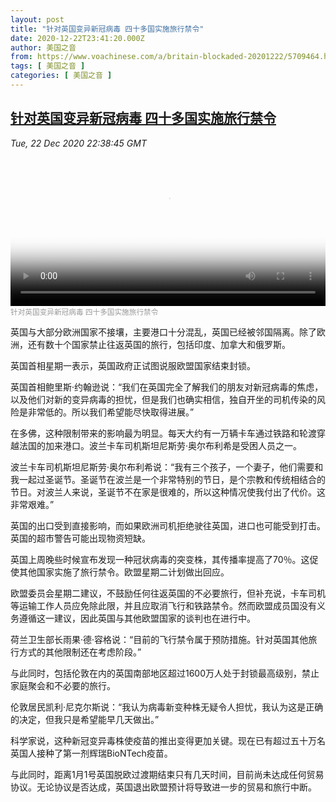 ```yaml
---
layout: post
title: "针对英国变异新冠病毒 四十多国实施旅行禁令"
date: 2020-12-22T23:41:20.000Z
author: 美国之音
from: https://www.voachinese.com/a/britain-blockaded-20201222/5709464.html
tags: [ 美国之音 ]
categories: [ 美国之音 ]
---
```

<!--1608680480000-->
[针对英国变异新冠病毒 四十多国实施旅行禁令](https://www.voachinese.com/a/britain-blockaded-20201222/5709464.html)
------

<div>
<div><i>Tue, 22 Dec 2020 22:38:45 GMT</i></div><video poster="https://images.weserv.nl?url=gdb.voanews.com/01731d9f-ddd1-4ad8-bd99-b49be59630e6_tv_r1_s_w900.jpg" src="https://av.voanews.com/Videoroot/Pangeavideo/2020/12/0/01/01731d9f-ddd1-4ad8-bd99-b49be59630e6_240p.mp4" style="width:100%" controls></video><div><small style="color: #999;">针对英国变异新冠病毒  四十多国实施旅行禁令</small></div><p>英国与大部分欧洲国家不接壤，主要港口十分混乱，英国已经被邻国隔离。除了欧洲，还有数十个国家禁止往返英国的旅行，包括印度、加拿大和俄罗斯。</p><p>英国首相星期一表示，英国政府正试图说服欧盟国家结束封锁。</p><p>英国首相鲍里斯·约翰逊说：“我们在英国完全了解我们的朋友对新冠病毒的焦虑，以及他们对新的变异病毒的担忧，但是我们也确实相信，独自开坐的司机传染的风险是非常低的。所以我们希望能尽快取得进展。”</p><p>在多佛，这种限制带来的影响最为明显。每天大约有一万辆卡车通过铁路和轮渡穿越法国的加来港口。波兰卡车司机斯坦尼斯劳·奥尔布利希是受困人员之一。</p><p>波兰卡车司机斯坦尼斯劳·奥尔布利希说：“我有三个孩子，一个妻子，他们需要和我一起过圣诞节。圣诞节在波兰是一个非常特别的节日，是个宗教和传统相结合的节日。对波兰人来说，圣诞节不在家是很难的，所以这种情况使我付出了代价。这非常艰难。”</p><p>英国的出口受到直接影响，而如果欧洲司机拒绝驶往英国，进口也可能受到打击。英国的超市警告可能出现物资短缺。</p><p>英国上周晚些时候宣布发现一种冠状病毒的突变株，其传播率提高了70％。这促使其他国家实施了旅行禁令。欧盟星期二计划做出回应。</p><p>欧盟委员会星期二建议，不鼓励任何往返英国的不必要旅行，但补充说，卡车司机等运输工作人员应免除此限，并且应取消飞行和铁路禁令。然而欧盟成员国没有义务遵循这一建议，因此英国与其他欧盟国家的谈判也在进行中。</p><p>荷兰卫生部长雨果·德·容格说：“目前的飞行禁令属于预防措施。针对英国其他旅行方式的其他限制还在考虑阶段。”</p><p>与此同时，包括伦敦在内的英国南部地区超过1600万人处于封锁最高级别，禁止家庭聚会和不必要的旅行。</p><p>伦敦居民凯利·尼克尔斯说：“我认为病毒新变种株无疑令人担忧，我认为这是正确的决定，但我只是希望能早几天做出。”</p><p>科学家说，这种新冠变异毒株使疫苗的推出变得更加关键。现在已有超过五十万名英国人接种了第一剂辉瑞BioNTech疫苗。</p><p>与此同时，距离1月1号英国脱欧过渡期结束只有几天时间，目前尚未达成任何贸易协议。无论协议是否达成，英国退出欧盟预计将导致进一步的贸易和旅行中断。</p>
</div>
